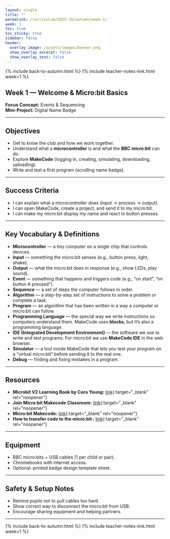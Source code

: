 ```yaml
---
layout: single
title: ""
permalink: /curriculum/2025-26/autumn/week-1/
week: 1
toc: true
toc_sticky: true
sidebar: false
header:
  overlay_image: /assets/images/banner.png
  show_overlay_excerpt: false
  show_overlay_text: false
---
```


{% include back-to-autumn.html %}
{% include teacher-notes-link.html week=1 %}

## Week 1 — Welcome & Micro:bit Basics

**Focus Concept:** Events & Sequencing  
**Mini-Project:** Digital Name Badge

---

## Objectives
- Get to know the club and how we work together.  
- Understand what a **microcontroller** is and what the **BBC micro:bit** can do.  
- Explore **MakeCode** (logging in, creating, simulating, downloading, uploading).  
- Write and test a first program (scrolling name badge).

---

## Success Criteria 
- I can explain what a microcontroller does (input → process → output).  
- I can open MakeCode, create a project, and send it to my micro:bit.  
- I can make my micro:bit display my name and react to button presses.  

---

## Key Vocabulary & Definitions
- **Microcontroller** — a tiny computer on a single chip that controls devices.  
- **Input** — something the micro:bit senses (e.g., button press, light, shake).  
- **Output** — what the micro:bit does in response (e.g., show LEDs, play sound).  
- **Event** — something that happens and triggers code (e.g., “on start”, “on button A pressed”).  
- **Sequence** — a set of steps the computer follows in order.  
- **Algorithm** — a step-by-step set of instructions to solve a problem or complete a task.  
- **Program** — an algorithm that has been written in a way a computer or micro:bit can follow.  
- **Programming Language** — the special way we write instructions so computers understand them. MakeCode uses **blocks**, but it’s also a programming language.  
- **IDE (Integrated Development Environment)** — the software we use to write and test programs. For micro:bit we use **MakeCode IDE** in the web browser.  
- **Simulator** — a tool inside MakeCode that lets you test your program on a “virtual micro:bit” before sending it to the real one.  
- **Debug** — finding and fixing mistakes in a program.  

---

## Resources
- **Microbit V2 Learning Book by Cora Young:** [link](https://drive.google.com/file/d/1XLkU2YoNfRceLK_6HlpHcmtKa_EW-Sbw/view?usp=drive_link){:target="_blank" rel="noopener"}
- **Join Micro:bit Makecode Classroom:** [link](https://classroom.microbit.org/join){:target="_blank" rel="noopener"}  
- **Micro:bit Makecode:** [link](https://makecode.microbit.org){:target="_blank" rel="noopener"}
- **How to transfer code to the micro:bit :** [link](https://makecode.microbit.org){:target="_blank" rel="noopener"}  

---

## Equipment
- BBC micro:bits + USB cables (1 per child or pair).  
- Chromebooks with internet access.  
- Optional: printed badge design template sheet.  

---

## Safety & Setup Notes
- Remind pupils not to pull cables too hard.  
- Show correct way to disconnect the micro:bit from USB.  
- Encourage sharing equipment and helping partners.

---

{% include back-to-autumn.html %}
{% include teacher-notes-link.html week=1 %}
